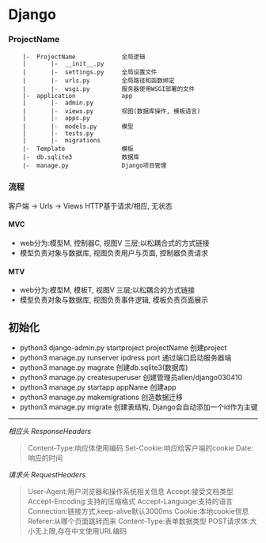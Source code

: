 # Django
### ProjectName
        |-  ProjectName             全局逻辑
        |       |-  __init__.py
        |       |-  settings.py     全局设置文件
        |       |-  urls.py         全局路径和函数绑定
        |       |-  wsgi.py         服务器使用WSGI部署的文件
        |-  application             app
        |       |-  admin.py
        |       |-  views.py        视图(数据库操作, 模板语言)
        |       |-  apps.py
        |       |-  models.py       模型
        |       |-  tests.py
        |       |-  migrations
        |-  Template                模板
        |-  db.sqlite3              数据库
        |-  manage.py               Django项目管理

### 流程
客户端 -> Urls -> Views
HTTP基于请求/相应, 无状态

#### MVC
* web分为:模型M, 控制器C, 视图V 三层;以松耦合式的方式链接
* 模型负责对象与数据库, 视图负责用户与页面, 控制器负责请求

#### MTV
* web分为:模型M, 模板T, 视图V 三层;以松耦合的方式链接
* 模型负责对象与数据库, 视图负责事件逻辑, 模板负责页面展示

## 初始化
* python3 django-admin.py startproject projectName 创建project
* python3 manage.py runserver ipdress port   通过端口启动服务器端
* python3 manage.py magrate    创建db.sqlite3(数据库)
* python3 manage.py createsuperuser     创建管理员allen/django030410
* python3 manage.py startapp appName   创建app
* python3 manage.py makemigrations 创造数据迁移
* python3 manage.py migrate 创建表结构, Django会自动添加一个id作为主键

***

*相应头 ResponseHeaders*
> Content-Type:响应体使用编码
> Set-Cookie:响应给客户端的cookie
> Date:响应的时间

*请求头 RequestHeaders*
> User-Agent:用户浏览器和操作系统相关信息
> Accept:接受文档类型
> Accept-Encoding:支持的压缩格式
> Accept-Language:支持的语言
> Connection:链接方式,keep-alive默认3000ms
> Cookie:本地cookie信息
> Referer:从哪个页面跳转而来
> Content-Type:表单数据类型
> POST请求体:大小无上限,存在中文使用URL编码